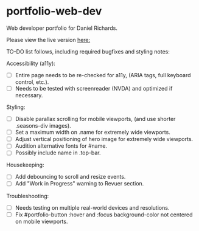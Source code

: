 # portfolio-web-dev
Web developer portfolio for Daniel Richards.

Please view the live version [here:](https://drichards211.github.io/portfolio-web-dev/)


TO-DO list follows, including required bugfixes and styling notes:

Accessibility (a11y):
  * [ ] Entire page needs to be re-checked for a11y, (ARIA tags, full keyboard control, etc.).
  * [ ] Needs to be tested with screenreader (NVDA) and optimized if necessary.
   
Styling:
  * [ ] Disable parallax scrolling for mobile viewports, (and use shorter .seasons-div images).
  * [ ] Set a maximum width on .name for extremely wide viewports. 
  * [ ] Adjust vertical positioning of hero image for extremely wide viewports.
  * [ ] Audition alternative fonts for #name.
  * [ ] Possibly include name in .top-bar.
  
Housekeeping:
  * [ ] Add debouncing to scroll and resize events.
  * [ ] Add "Work in Progress" warning to Revuer section.
     
Troubleshooting:
  * [ ] Needs testing on multiple real-world devices and resolutions.
  * [ ] Fix #portfolio-button :hover and :focus background-color not centered on mobile viewports.  
